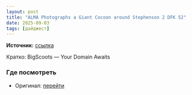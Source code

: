 ```yaml
---
layout: post
title: "ALMA Photographs a Giant Cocoon around Stephenson 2 DFK 52"
date: 2025-09-03
tags: [дайджест]
---
```


**Источник:** [ссылка](https://www.diyphotography.net/alma-photographs-a-giant-cocoon-around-stephenson-2-dfk-52/)

Кратко: BigScoots — Your Domain Awaits

### Где посмотреть
- Оригинал: [перейти]({link})

